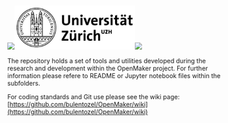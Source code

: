 <img src="https://github.com/openmaker-eu/socialmedia/blob/master/OpenMakerLogo.png" height="128"><img src="./figures/uzh_logo.png" height="100"><img src="https://github.com/openmaker-eu/socialmedia/blob/master/Ekran%20Resmi%202017-01-11%2014.34.43.png" height="128">

The repository holds a set of tools and utilities developed during the research and development within the OpenMaker project. For further information please refere to README or Jupyter notebook files within the subfolders.


For coding standards and Git use please see the wiki page:
[https://github.com/bulentozel/OpenMaker/wiki](https://github.com/bulentozel/OpenMaker/wiki)
